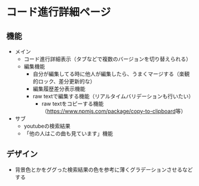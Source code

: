 # コード進行詳細ページ

## 機能

- メイン
  - コード進行詳細表示（タブなどで複数のバージョンを切り替えられる）
  - 編集機能
    - 自分が編集してる時に他人が編集したら、うまくマージする（楽観的ロック、差分更新的な）
    - 編集履歴差分表示機能
    - raw textで編集する機能（リアルタイムバリデーションも行いたい）
      - raw textをコピーする機能（<https://www.npmjs.com/package/copy-to-clipboard>等）
- サブ
  - youtubeの検索結果
  - 「他の人はこの曲も見ています」機能

## デザイン

- 背景色とかをググった検索結果の色を参考に薄くグラデーションさせるなどする
